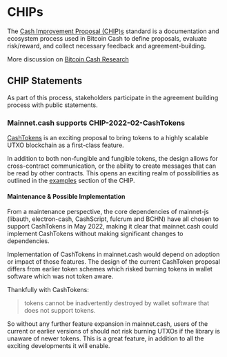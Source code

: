 # CHIPs

The [Cash Improvement Proposal (CHIP)s](https://gitlab.com/im_uname/cash-improvement-proposals/-/blob/master/CHIPs.md) standard is a documentation and ecosystem process used in Bitcoin Cash to define proposals, evaluate risk/reward, and collect necessary feedback and agreement-building.

More discussion on [Bitcoin Cash Research](https://bitcoincashresearch.org/t/chips-a-more-detailed-process-recommendation/309)

## CHIP Statements

As part of this process, stakeholders participate in the agreement building process with public statements.

### Mainnet.cash supports CHIP-2022-02-CashTokens

[CashTokens](https://github.com/bitjson/cashtokens#readme) is an exciting proposal to bring tokens to a highly scalable UTXO blockchain as a first-class feature. 

In addition to both non-fungible and fungible tokens, the design allows for cross-contract communication, or the ability to create messages that can be read by other contracts. This opens an exciting realm of possibilities as outlined in the [examples](https://github.com/bitjson/cashtokens/blob/master/examples.md#usage-examples) section of the CHIP.

#### Maintenance & Possible Implementation

From a maintenance perspective, the core dependencies of mainnet-js (libauth, electron-cash, CashScript, fulcrum and BCHN) have all chosen to support CashTokens in May 2022, making it clear that mainnet.cash could implement CashTokens without making significant changes to dependencies.

Implementation of CashTokens in mainnet.cash would depend on adoption or impact of those features. The design of the current CashToken proposal differs from earlier token schemes which risked burning tokens in wallet software which was not token aware. 

Thankfully with CashTokens:

> tokens cannot be inadvertently destroyed by wallet software that does not support tokens.

So without any further feature expansion in mainnet.cash, users of the current or earlier versions of should not risk burning UTXOs if the library is unaware of newer tokens. This is a great feature, in addition to all the exciting developments it will enable.